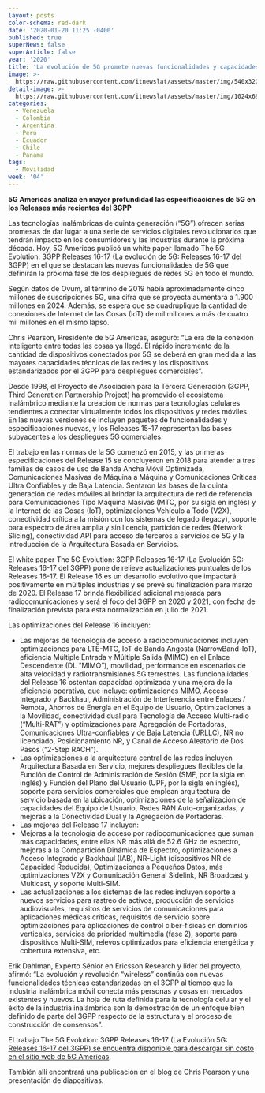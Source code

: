 ```yaml
---
layout: posts
color-schema: red-dark
date: '2020-01-20 11:25 -0400'
published: true
superNews: false
superArticle: false
year: '2020'
title: 'La evolución de 5G promete nuevas funcionalidades y capacidades poderosas '
image: >-
  https://raw.githubusercontent.com/itnewslat/assets/master/img/540x320/Usuario-5G-p.jpg
detail-image: >-
  https://raw.githubusercontent.com/itnewslat/assets/master/img/1024x680/Usuario-5G-g.jpg
categories:
  - Venezuela
  - Colombia
  - Argentina
  - Perú
  - Ecuador
  - Chile
  - Panama
tags:
  - Movilidad
week: '04'
---
```

**5G Americas analiza en mayor profundidad las especificaciones de 5G en los Releases más recientes del 3GPP** 

Las tecnologías inalámbricas de quinta generación (“5G”) ofrecen serias promesas de dar lugar a una serie de servicios digitales revolucionarios que tendrán impacto en los consumidores y las industrias durante la próxima década. Hoy, 5G Americas publicó un white paper llamado The 5G Evolution: 3GPP Releases 16-17 (La evolución de 5G: Releases 16-17 del 3GPP) en el que se destacan las nuevas funcionalidades de 5G que definirán la próxima fase de los despliegues de redes 5G en todo el mundo.

Según datos de Ovum, al término de 2019 había aproximadamente cinco millones de suscripciones 5G, una cifra que se proyecta aumentará a 1.900 millones en 2024. Además, se espera que se cuadruplique la cantidad de conexiones de Internet de las Cosas (IoT) de mil millones a más de cuatro mil millones en el mismo lapso.

Chris Pearson, Presidente de 5G Americas, aseguró: “La era de la conexión inteligente entre todas las cosas ya llegó. El rápido incremento de la cantidad de dispositivos conectados por 5G se deberá en gran medida a las mayores capacidades técnicas de las redes y los dispositivos estandarizados por el 3GPP para despliegues comerciales”.

Desde 1998, el Proyecto de Asociación para la Tercera Generación (3GPP, Third Generation Partnership Project) ha promovido el ecosistema inalámbrico mediante la creación de normas para tecnologías celulares tendientes a conectar virtualmente todos los dispositivos y redes móviles. En las nuevas versiones se incluyen paquetes de funcionalidades y especificaciones nuevas, y los Releases 15-17 representan las bases subyacentes a los despliegues 5G comerciales.

El trabajo en las normas de la 5G comenzó en 2015, y las primeras especificaciones del Release 15 se concluyeron en 2018 para atender a tres familias de casos de uso de Banda Ancha Móvil Optimizada, Comunicaciones Masivas de Máquina a Máquina y Comunicaciones Críticas Ultra Confiables y de Baja Latencia. Sentaron las bases de la quinta generación de redes móviles al brindar la arquitectura de red de referencia para Comunicaciones Tipo Máquina Masivas (MTC, por su sigla en inglés) y la Internet de las Cosas (IoT), optimizaciones Vehículo a Todo (V2X), conectividad crítica a la misión con los sistemas de legado (legacy), soporte para espectro de área amplia y sin licencia, partición de redes (Network Slicing), conectividad API para acceso de terceros a servicios de 5G y la introducción de la Arquitectura Basada en Servicios.

El white paper The 5G Evolution: 3GPP Releases 16-17 (La Evolución 5G: Releases 16-17 del 3GPP) pone de relieve actualizaciones puntuales de los Releases 16-17. El Release 16 es un desarrollo evolutivo que impactará positivamente en múltiples industrias y se prevé su finalización para marzo de 2020. El Release 17 brinda flexibilidad adicional mejorada para radiocomunicaciones y será el foco del 3GPP en 2020 y 2021, con fecha de finalización prevista para esta normalización en julio de 2021.

Las optimizaciones del Release 16 incluyen: 

- Las mejoras de tecnología de acceso a radiocomunicaciones incluyen optimizaciones para LTE-MTC, IoT de Banda Angosta (NarrowBand-IoT), eficiencia Múltiple Entrada y Múltiple Salida (MIMO) en el Enlace Descendente (DL “MIMO”), movilidad, performance en escenarios de alta velocidad y radiotransmisiones 5G terrestres. Las funcionalidades del Release 16 ostentan capacidad optimizada y una mejora de la eficiencia operativa, que incluye: optimizaciones MIMO, Acceso Integrado y Backhaul, Administración de Interferencia entre Enlaces / Remota, Ahorros de Energía en el Equipo de Usuario, Optimizaciones a la Movilidad, conectividad dual para Tecnología de Acceso Multi-radio (“Multi-RAT”) y optimizaciones para Agregación de Portadoras, Comunicaciones Ultra-confiables y de Baja Latencia (URLLC), NR no licenciado, Posicionamiento NR, y Canal de Acceso Aleatorio de Dos Pasos (“2-Step RACH”).
- Las optimizaciones a la arquitectura central de las redes incluyen Arquitectura Basada en Servicio, mejores despliegues flexibles de la Función de Control de Administración de Sesión (SMF, por la sigla en inglés) y Función del Plano del Usuario (UPF, por la sigla en inglés), soporte para servicios comerciales que emplean arquitectura de servicio basada en la ubicación, optimizaciones de la señalización de capacidades del Equipo de Usuario, Redes RAN Auto-organizadas, y mejoras a la Conectividad Dual y la Agregación de Portadoras.
- Las mejoras del Release 17 incluyen: 
- Mejoras a la tecnología de acceso por radiocomunicaciones que suman más capacidades, entre ellas NR más allá de 52.6 GHz de espectro, mejoras a la Compartición Dinámica de Espectro, optimizaciones a Acceso Integrado y Backhaul (IAB), NR-Light (dispositivos NR de Capacidad Reducida), Optimizaciones a Pequeños Datos, más optimizaciones V2X y Comunicación General Sidelink, NR Broadcast y Multicast, y soporte Multi-SIM.
- Las actualizaciones a los sistemas de las redes incluyen soporte a nuevos servicios para rastreo de activos, producción de servicios audiovisuales, requisitos de servicios de comunicaciones para aplicaciones médicas críticas, requisitos de servicio sobre optimizaciones para aplicaciones de control ciber-físicas en dominios verticales, servicios de prioridad multimedia (fase 2), soporte para dispositivos Multi-SIM, relevos optimizados para eficiencia energética y cobertura extensiva, etc.

Erik Dahlman, Experto Sénior en Ericsson Research y líder del proyecto, afirmó: “La evolución y revolución “wireless” continúa con nuevas funcionalidades técnicas estandarizadas en el 3GPP al tiempo que la industria inalámbrica móvil conecta más personas y cosas en mercados existentes y nuevos. La hoja de ruta definida para la tecnología celular y el éxito de la industria inalámbrica son la demostración de un enfoque bien definido de parte del 3GPP respecto de la estructura y el proceso de construcción de consensos”.

El trabajo The 5G Evolution: 3GPP Releases 16-17 (La Evolución 5G: [Releases 16-17 del 3GPP) se encuentra disponible para descargar sin costo en el sitio web de 5G Americas](5gamericas.org/wp-content/uploads/2020/01/5G-Evolution-3GPP-R16-R17-FINAL.pdf).  

También allí encontrará una publicación en el blog de Chris Pearson y una presentación de diapositivas. 